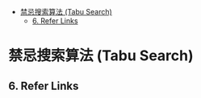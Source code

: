 - [禁忌搜索算法 (Tabu Search)](#禁忌搜索算法-tabu-search)
  - [6. Refer Links](#6-refer-links)

# 禁忌搜索算法 (Tabu Search)

## 6. Refer Links
